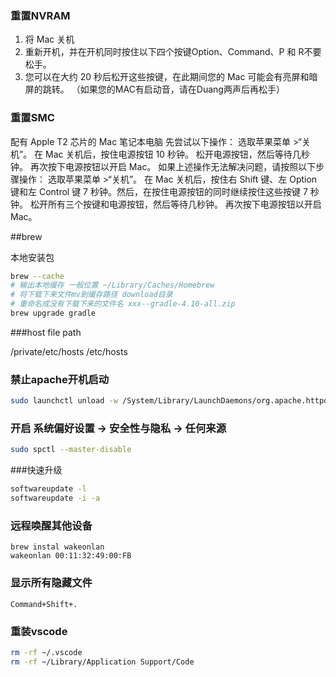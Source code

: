 ### 重置NVRAM

  1. 将 Mac 关机 
  2. 重新开机，并在开机同时按住以下四个按键Option、Command、P 和 R不要松手。 
  3. 您可以在大约 20 秒后松开这些按键，在此期间您的 Mac 可能会有亮屏和暗屏的跳转。 （如果您的MAC有启动音，请在Duang两声后再松手）

### 重置SMC

 配有 Apple T2 芯片的 Mac 笔记本电脑 先尝试以下操作： 选取苹果菜单 >“关机”。 在 Mac 关机后，按住电源按钮 10 秒钟。 松开电源按钮，然后等待几秒钟。 再次按下电源按钮以开启 Mac。 如果上述操作无法解决问题，请按照以下步骤操作： 选取苹果菜单 >“关机”。 在 Mac 关机后，按住右 Shift 键、左 Option 键和左 Control 键 7 秒钟。然后，在按住电源按钮的同时继续按住这些按键 7 秒钟。 松开所有三个按键和电源按钮，然后等待几秒钟。 再次按下电源按钮以开启 Mac。



##brew

本地安装包

```bash
brew --cache 
# 输出本地缓存 一般位置 ~/Library/Caches/Homebrew
# 将下载下来文件mv到缓存路径 download目录
# 重命名成没有下载下来的文件名 xxx--gradle-4.10-all.zip
brew upgrade gradle

```


###host file path

/private/etc/hosts
/etc/hosts

### 禁止apache开机启动
```bash
sudo launchctl unload -w /System/Library/LaunchDaemons/org.apache.httpd.plist   
```

### 开启 系统偏好设置 -> 安全性与隐私 ->  任何来源
```bash
sudo spctl --master-disable
```


###快速升级
```bash
softwareupdate -l
softwareupdate -i -a
```

### 远程唤醒其他设备
```
brew instal wakeonlan
wakeonlan 00:11:32:49:00:FB
```

### 显示所有隐藏文件
`Command+Shift+.`

### 重装vscode
```bash
rm -rf ~/.vscode
rm -rf ~/Library/Application Support/Code
```

